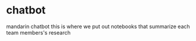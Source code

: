 # chatbot
mandarin chatbot
this is where we put out notebooks that summarize each team members's research
